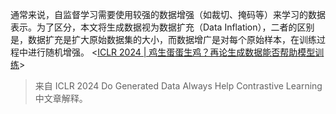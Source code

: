 通常来说，自监督学习需要使用较强的数据增强（如裁切、掩码等）来学习的数据表示。为了区分，本文将生成数据视为数据扩充（Data Inflation），二者的区别是，数据扩充是扩大原始数据集的大小，而数据增广是对每个原始样本，在训练过程中进行随机增强。
<[ICLR 2024 | 鸡生蛋蛋生鸡？再论生成数据能否帮助模型训练](https://mp.weixin.qq.com/s/MSSzIl3KnvRzgWVN0ZyW6A)>
>来自 ICLR 2024 Do Generated Data Always Help Contrastive Learning 中文章解释。